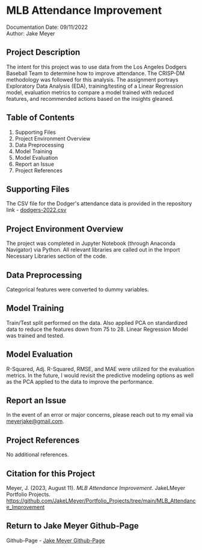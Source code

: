 # MLB Attendance Improvement
Documentation Date: 09/11/2022 <br>
Author: Jake Meyer

## Project Description
The intent for this project was to use data from the Los Angeles Dodgers Baseball Team to determine how to improve attendance. The CRISP-DM methodology was followed for this analysis. The assignment portrays Exploratory Data Analysis (EDA), training/testing of a Linear Regression model, evaluation metrics to compare a model trained with reduced features, and recommended actions based on the insights gleaned.

## Table of Contents
<ol>
    <li>Supporting Files
    <li>Project Environment Overview
    <li>Data Preprocessing 
    <li>Model Training 
    <li>Model Evaluation
    <li>Report an Issue
    <li>Project References
</ol>

## Supporting Files
The CSV file for the Dodger's attendance data is provided in the repository link - [dodgers-2022.csv](http://localhost:8889/edit/Documents/Github/Portfolio_Projects/MLB_Attendance_Improvement/dodgers-2022.csv)

## Project Environment Overview
The project was completed in Jupyter Notebook (through Anaconda Navigator) via Python. All relevant libraries are called out in the Import Necessary Libraries section of the code.

## Data Preprocessing
Categorical features were converted to dummy variables.

## Model Training
Train/Test split performed on the data. Also applied PCA on standardized data to reduce the features down from 75 to 28. Linear Regression Model was trained and tested.

## Model Evaluation
R-Squared, Adj. R-Squared, RMSE, and MAE were utilized for the evaluation metrics. In the future, I would revisit the predictive modeling options as well as the PCA applied to the data to improve the performance.

## Report an Issue
In the event of an error or major concerns, please reach out to my email via meyerjake@gmail.com.

## Project References
No additional references.

## Citation for this Project
Meyer, J. (2023, August 11). *MLB Attendance Improvement*. JakeLMeyer Portfolio Projects. https://github.com/JakeLMeyer/Portfolio_Projects/tree/main/MLB_Attendance_Improvement

## Return to Jake Meyer Github-Page
Github-Page - [Jake Meyer Github-Page](https://jakelmeyer.github.io)<br>